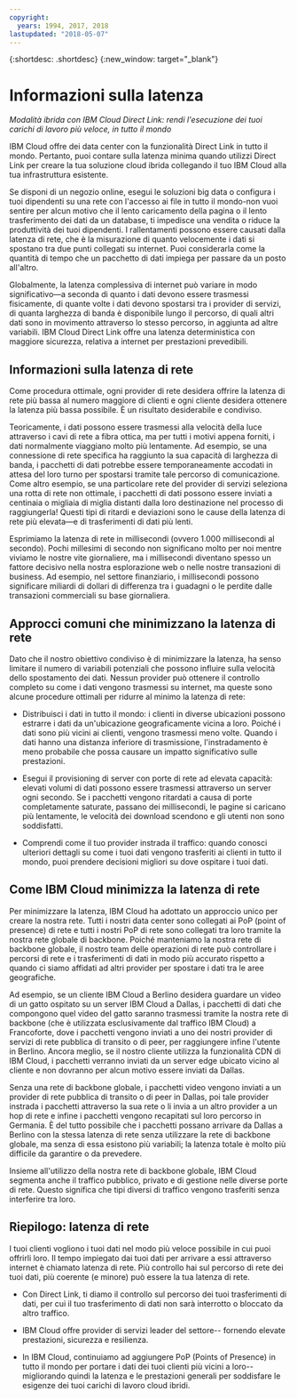 ```yaml
---
copyright:
  years: 1994, 2017, 2018
lastupdated: "2018-05-07"
---
```


{:shortdesc: .shortdesc}
{:new_window: target="_blank"}

# Informazioni sulla latenza

_Modalità ibrida con IBM Cloud Direct Link: rendi l'esecuzione dei tuoi carichi di lavoro più veloce, in tutto il mondo_

IBM Cloud offre dei data center con la funzionalità Direct Link in tutto il mondo. Pertanto, puoi contare sulla latenza minima quando utilizzi Direct Link per creare la tua soluzione cloud ibrida collegando il tuo IBM Cloud alla tua infrastruttura esistente. 

Se disponi di un negozio online, esegui le soluzioni big data o configura i tuoi dipendenti su una rete con l'accesso ai file in tutto il mondo-non vuoi sentire per alcun motivo che il lento caricamento della pagina o il lento trasferimento dei dati da un database, ti impedisce una vendita o riduce la produttività dei tuoi dipendenti. I rallentamenti possono essere causati dalla latenza di rete, che è la misurazione di quanto velocemente i dati si spostano tra due punti collegati su internet. Puoi considerarla come la quantità di tempo che un pacchetto di dati impiega per passare da un posto all'altro.

Globalmente, la latenza complessiva di internet può variare in modo significativo—a seconda di quanto i dati devono essere trasmessi fisicamente, di quante volte i dati devono spostarsi tra i provider di servizi, di quanta larghezza di banda è disponibile lungo il percorso, di quali altri dati sono in movimento attraverso lo stesso percorso, in aggiunta ad altre variabili. IBM Cloud Direct Link offre una latenza deterministica con maggiore sicurezza, relativa a internet per prestazioni prevedibili.


## Informazioni sulla latenza di rete

Come procedura ottimale, ogni provider di rete desidera offrire la latenza di rete più bassa al numero maggiore di clienti e ogni cliente desidera ottenere la latenza più bassa possibile. È un risultato desiderabile e condiviso.

Teoricamente, i dati possono essere trasmessi alla velocità della luce attraverso i cavi di rete a fibra ottica, ma per tutti i motivi appena forniti, i dati normalmente viaggiano molto più lentamente. Ad esempio, se una connessione di rete specifica ha raggiunto la sua capacità di larghezza di banda, i pacchetti di dati potrebbe essere temporaneamente accodati in attesa del loro turno per spostarsi tramite tale percorso di comunicazione. Come altro esempio, se una particolare rete del provider di servizi seleziona una rotta di rete non ottimale, i pacchetti di dati possono essere inviati a centinaia o migliaia di miglia distanti dalla loro destinazione nel processo di raggiungerla! Questi tipi di ritardi e deviazioni sono le cause della latenza di rete più elevata—e di trasferimenti di dati più lenti.

Esprimiamo la latenza di rete in millisecondi (ovvero 1.000 millisecondi al secondo). Pochi millesimi di secondo non significano molto per noi mentre viviamo le nostre vite giornaliere, ma i millisecondi diventano spesso un fattore decisivo nella nostra esplorazione web o nelle nostre transazioni di business. Ad esempio, nel settore finanziario, i millisecondi possono significare miliardi di dollari di differenza tra i guadagni o le perdite dalle transazioni commerciali su base giornaliera.

## Approcci comuni che minimizzano la latenza di rete

Dato che il nostro obiettivo condiviso è di minimizzare la latenza, ha senso limitare il numero di variabili potenziali che possono influire sulla velocità dello spostamento dei dati. Nessun provider può ottenere il controllo completo su come i dati vengono trasmessi su internet, ma queste sono alcune procedure ottimali per ridurre al minimo la latenza di rete:

 * Distribuisci i dati in tutto il mondo: i clienti in diverse ubicazioni possono estrarre i dati da un'ubicazione geograficamente vicina a loro. Poiché i dati sono più vicini ai clienti, vengono trasmessi meno volte. Quando i dati hanno una distanza inferiore di trasmissione, l'instradamento è meno probabile che possa causare un impatto significativo sulle prestazioni.

 * Esegui il provisioning di server con porte di rete ad elevata capacità: elevati volumi di dati possono essere trasmessi attraverso un server ogni secondo. Se i pacchetti vengono ritardati a causa di porte completamente saturate, passano dei millisecondi, le pagine si caricano più lentamente, le velocità dei download scendono e gli utenti non sono soddisfatti.

 * Comprendi come il tuo provider instrada il traffico: quando conosci ulteriori dettagli su come i tuoi dati vengono trasferiti ai clienti in tutto il mondo, puoi prendere decisioni migliori su dove ospitare i tuoi dati.

## Come IBM Cloud minimizza la latenza di rete

Per minimizzare la latenza, IBM Cloud ha adottato un approccio unico per creare la nostra rete. Tutti i nostri data center sono collegati ai PoP (point of presence) di rete e tutti i nostri PoP di rete sono collegati tra loro tramite la nostra rete globale di backbone. Poiché manteniamo la nostra rete di backbone globale, il nostro team delle operazioni di rete può controllare i percorsi di rete e i trasferimenti di dati in modo più accurato rispetto a quando ci siamo affidati ad altri provider per spostare i dati tra le aree geografiche.
 
Ad esempio, se un cliente IBM Cloud a Berlino desidera guardare un video di un gatto ospitato su un server IBM Cloud a Dallas, i pacchetti di dati che compongono quel video del gatto saranno trasmessi tramite la nostra rete di backbone (che è utilizzata esclusivamente dal traffico IBM Cloud) a Francoforte, dove i pacchetti vengono inviati a uno dei nostri provider di servizi di rete pubblica di transito o di peer, per raggiungere infine l'utente in Berlino. Ancora meglio, se il nostro cliente utilizza la funzionalità CDN di IBM Cloud, i pacchetti verranno inviati da un server edge ubicato vicino al cliente e non dovranno per alcun motivo essere inviati da Dallas.

Senza una rete di backbone globale, i pacchetti video vengono inviati a un provider di rete pubblica di transito o di peer in Dallas, poi tale provider instrada i pacchetti attraverso la sua rete o li invia a un altro provider a un hop di rete e infine i pacchetti vengono recapitati sul loro percorso in Germania. È del tutto possibile che i pacchetti possano arrivare da Dallas a Berlino con la stessa latenza di rete senza utilizzare la rete di backbone globale, ma senza di essa esistono più variabili; la latenza totale è molto più difficile da garantire o da prevedere.

Insieme all'utilizzo della nostra rete di backbone globale, IBM Cloud segmenta anche il traffico pubblico, privato e di gestione nelle diverse porte di rete. Questo significa che tipi diversi di traffico vengono trasferiti senza interferire tra loro.

## Riepilogo: latenza di rete

I tuoi clienti vogliono i tuoi dati nel modo più veloce possibile in cui puoi offrirli loro. Il tempo impiegato dai tuoi dati per arrivare a essi attraverso internet è chiamato latenza di rete. Più controllo hai sul percorso di rete dei tuoi dati, più coerente (e minore) può essere la tua latenza di rete.

* Con Direct Link, ti diamo il controllo sul percorso dei tuoi trasferimenti di dati, per cui il tuo trasferimento di dati non sarà interrotto o bloccato da altro traffico.

* IBM Cloud offre provider di servizi leader del settore-- fornendo elevate prestazioni, sicurezza e resilienza.

* In IBM Cloud, continuiamo ad aggiungere PoP (Points of Presence) in tutto il mondo per portare i dati dei tuoi clienti più vicini a loro-- migliorando quindi la latenza e le prestazioni generali per soddisfare le esigenze dei tuoi carichi di lavoro cloud ibridi.

